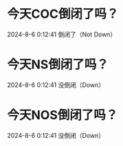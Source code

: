 # 今天COC倒闭了吗？

2024-8-6 0:12:41 倒闭了（Not Down）

# 今天NS倒闭了吗？

2024-8-6 0:12:41 没倒闭（Down）

# 今天NOS倒闭了吗？

2024-8-6 0:12:41 没倒闭（Down）

